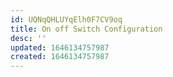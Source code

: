 ```yaml
---
id: UQNqQHLUYqElh0F7CV9oq
title: On off Switch Configuration
desc: ''
updated: 1646134757987
created: 1646134757987
---
```



